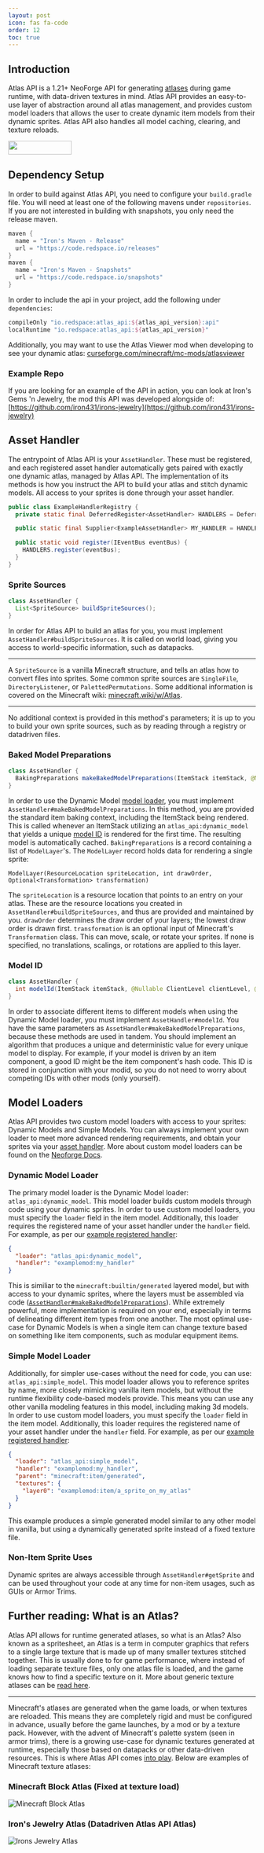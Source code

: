 ```yaml
---
layout: post
icon: fas fa-code
order: 12
toc: true
---
```


## Introduction

Atlas API is a 1.21+ NeoForge API for generating [atlases](/atlas-api/#further-reading-what-is-an-atlas) during game runtime, with
data-driven textures in
mind. Atlas API provides an easy-to-use layer of abstraction around all atlas management, and provides custom model
loaders that
allows the user to create dynamic item models from their dynamic sprites. Atlas API also handles all model caching,
clearing, and texture reloads.

<a href="https://discord.gg/TRzEdrndM2"><img src="https://img.shields.io/discord/1104430139275743293.svg?label=&amp;logo=discord&amp;logoColor=ffffff&amp;color=7389D8&amp;labelColor=6A7EC2&amp;style=for-the-badge" alt="" width="129" height="28" /></a>

## Dependency Setup

In order to build against Atlas API, you need to configure your `build.gradle` file.
You will need at least one of the following mavens under `repositories`.
If you are not interested in building with snapshots, you only need the release maven.

```groovy
maven {
  name = "Iron's Maven - Release"
  url = "https://code.redspace.io/releases"
}
maven {
  name = "Iron's Maven - Snapshots"
  url = "https://code.redspace.io/snapshots"
}
```

In order to include the api in your project, add the following under `dependencies`:

```groovy
compileOnly "io.redspace:atlas_api:${atlas_api_version}:api"
localRuntime "io.redspace:atlas_api:${atlas_api_version}"
```

Additionally, you may want to use the Atlas Viewer mod
when developing to see your dynamic
atlas: [curseforge.com/minecraft/mc-mods/atlasviewer](https://www.curseforge.com/minecraft/mc-mods/atlasviewer)

### Example Repo

If you are looking for an example of the API in action, you can look at Iron's Gems 'n Jewelry, the mod this API was
developed alongside of:
[https://github.com/iron431/irons-jewelry](https://github.com/iron431/irons-jewelry)

## Asset Handler

The entrypoint of Atlas API is your `AssetHandler`. These must be registered, and each registered asset handler
automatically gets paired with exactly one dynamic atlas, managed by Atlas API. The implementation of its methods is how you instruct the API to build your atlas and
stitch dynamic models. All access to your sprites is done through your asset handler.

```java
public class ExampleHandlerRegistry {
  private static final DeferredRegister<AssetHandler> HANDLERS = DeferredRegister.create(AtlasApiRegistry.ASSET_HANDLER_REGISTRY_KEY, ExampleMod.MODID);

  public static final Supplier<ExampleAssetHandler> MY_HANDLER = HANDLERS.register("my_handler", ExampleAssetHandler::new);

  public static void register(IEventBus eventBus) {
    HANDLERS.register(eventBus);
  }
}
```

### Sprite Sources

```java
class AssetHandler {
  List<SpriteSource> buildSpriteSources();
}
```

In order for Atlas API to build an atlas for you, you must implement `AssetHandler#buildSpriteSources`. It is called on world load, giving you access to world-specific information, such as datapacks.
* * *
A `SpriteSource` is a vanilla Minecraft structure, and tells an atlas how to convert files into sprites. Some common
sprite sources are `SingleFile`, `DirectoryListener`, or `PalettedPermutations`. Some additional information is covered
on the Minecraft wiki: [minecraft.wiki/w/Atlas](https://minecraft.wiki/w/Atlas).
* * *
No additional context is provided in this method's parameters;
it is up to you to build your own sprite sources, such as by reading through a registry or datadriven files.

### Baked Model Preparations

```java
class AssetHandler {
  BakingPreparations makeBakedModelPreparations(ItemStack itemStack, @Nullable ClientLevel clientLevel, @Nullable LivingEntity livingEntity, int seed);
}
```

In order to use the Dynamic Model [model loader](/atlas-api/#dynamic-model-loader), you must
implement `AssetHandler#makeBakedModelPreparations`. In this method, you are provided the standard item baking context,
including the
ItemStack being rendered. This is called whenever an ItemStack utilizing an `atlas_api:dynamic_model` that yields a
unique [model ID](/atlas-api/#model-id) is
rendered for the first
time. The resulting model is automatically cached. `BakingPreparations` is a record containing a list
of `ModelLayer`'s. The `ModelLayer`
record holds data for rendering a single sprite:

`ModelLayer(ResourceLocation spriteLocation, int drawOrder, Optional<Transformation> transformation)`

The `spriteLocation` is a resource location that points to an entry on your atlas. These are the resource locations you created in `AssetHandler#buildSpriteSources`,
and thus are provided and maintained by you. `drawOrder` determines the draw
order of your layers; the lowest draw order is drawn first. `transformation` is an optional input of
Minecraft's `Transformation` class. This can move, scale, or rotate your sprites. If none is specified, no translations,
scalings, or rotations are applied to this layer.

### Model ID

```java
class AssetHandler {
  int modelId(ItemStack itemStack, @Nullable ClientLevel clientLevel, @Nullable LivingEntity livingEntity, int seed);
}
```

In order to associate different items to different models when using the Dynamic Model loader, you must
implement `AssetHandler#modelId`. You
have the same parameters as `AssetHandler#makeBakedModelPreparations`, because these methods are used in tandem. You
should implement an algorithm that produces a unique and deterministic value for every unique model to display. For
example, if your model is driven by an item component, a good ID might be the item component's hash code. This ID is
stored in conjunction with your modid, so you do not need to worry about competing IDs with other mods (only yourself).

## Model Loaders

Atlas API provides two custom model loaders with access to your sprites: Dynamic Models and Simple Models. You can
always implement your own loader to meet more advanced rendering requirements, and
obtain your sprites via your [asset handler](/atlas-api/#asset-handler). More about custom model loaders can be found
on the [Neoforge Docs](https://docs.neoforged.net/docs/resources/client/models/modelloaders/).

### Dynamic Model Loader

The primary model loader is the Dynamic Model loader: `atlas_api:dynamic_model`. This model loader builds custom models
through code using your
dynamic sprites.
In order to use custom model loaders, you must specify the `loader` field in the item model. Additionally, this loader
requires the registered name of your asset handler under the `handler` field.
For example, as per our [example registered handler](/atlas-api/#asset-handler):

```json
{
  "loader": "atlas_api:dynamic_model",
  "handler": "examplemod:my_handler"
}
```

This is similiar to the `minecraft:builtin/generated` layered model, but with
access to your dynamic sprites, where the layers must be assembled via
code ([`AssetHandler#makeBakedModelPreparations`](/atlas-api/#baked-model-preparations)). While extremely powerful, more
implementation is required on your end, especially in terms of delineating different item types from one another. The
most
optimal use-case for Dynamic Models is when a single item can change texture based on something like item components,
such as modular equipment items.

### Simple Model Loader

Additionally, for simpler use-cases without the need for code, you can use: `atlas_api:simple_model`. This model loader
allows you to reference sprites by name, more closely mimicking vanilla item models, but without
the runtime flexibility code-based models provide.
This means you can use any other vanilla modeling features in this model, including making 3d models.
In order to use custom model loaders, you must specify the `loader` field in the item model. Additionally, this loader
requires the registered name of your asset handler under the `handler` field.
For example, as per our [example registered handler](/atlas-api/#asset-handler):

```json
{
  "loader": "atlas_api:simple_model",
  "handler": "examplemod:my_handler",
  "parent": "minecraft:item/generated",
  "textures": {
    "layer0": "examplemod:item/a_sprite_on_my_atlas"
  }
}
```

This example produces a simple generated model similar to any other model in vanilla, but using a dynamically generated
sprite instead of a fixed texture file.

### Non-Item Sprite Uses

Dynamic sprites are always accessible through `AssetHandler#getSprite` and can be used throughout your code at any time
for non-item usages, such as GUIs or Armor Trims.

## Further reading: What is an Atlas?

Atlas API allows for runtime generated atlases, so what is an Atlas? Also known as a spritesheet, an Atlas is a term in
computer graphics that refers to a single large texture that is made up of many smaller textures stitched together. This
is usually done to for game performance, where instead of loading separate texture files, only one atlas file is
loaded, and the game knows how to find a specific texture on it. More about generic texture atlases can
be [read here](https://en.wikipedia.org/wiki/Texture_atlas).
* * *
Minecraft's atlases are generated when the game loads, or when textures are reloaded. This means they are completely
rigid and must be configured in advance, usually before the game launches, by a mod or by a texture pack. However, with
the advent of
Minecraft's palette system (seen in armor trims), there is a growing use-case for dynamic textures generated at
runtime, especially those based on datapacks or other data-driven resources. This is where Atlas API
comes [into play](/atlas-api/#introduction). Below are examples of Minecraft texture atlases:

### Minecraft Block Atlas (Fixed at texture load)

![Minecraft Block Atlas](/img/screenshots/minecraft_block_atlas.png)

### Iron's Jewelry Atlas (Datadriven Atlas API Atlas)

![Irons Jewelry Atlas](/img/screenshots/irons_jewelry_atlas.png)

